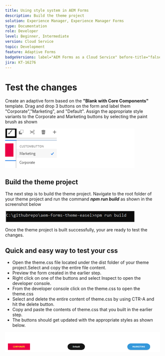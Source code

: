```yaml
---
title: Using style system in AEM Forms 
description: Build the theme project
solution: Experience Manager, Experience Manager Forms
type: Documentation
role: Developer
level: Beginner, Intermediate
version: Cloud Service
topic: Development
feature: Adaptive Forms
badgeVersions: label="AEM Forms as a Cloud Service" before-title="false"
jira: KT-16276
---
```


# Test the changes

Create an adaptive form based on the **"Blank with Core Components"** template. Drag and drop 3 buttons on the form and label them "Corporate","Marketing", and "Default".
Assign the appropriate style variants to the Corporate and Marketing buttons by selecting the paint brush as shown

![styles](assets/marketing-variation.png)

## Build the theme project

The next step is to build the theme project. Navigate to the root folder of your theme project and run the command _**npm run build**_ as shown in the screenshot below

![build-theme](assets/build-theme.png)

Once the theme project is built successfully, your are ready to test the changes.

## Quick and easy way to test your css

* Open the theme.css file located under the dist folder of your theme project.Select and copy the entire file content. 
* Preview the form created in the earlier step.
* Right click on one of the buttons and select Inspect to open the developer console.
* From the developer console click on the theme.css to open the theme.css
* Select  and delete the entire content of theme.css by using CTR-A and hit the delete button.
* Copy and paste the contents of theme.css that you built in the earlier step.
* The buttons should get updated with the appropriate styles as shown below.

![final-buttons](assets/final-state-buttons.png) 

